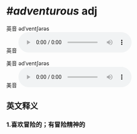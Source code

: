 # ***\#adventurous*** adj
英音 ədˈventʃərəs  
英音
<audio src="./media/adventurous1_AAC.aac" controls="controls"></audio>

美音 ədˈventʃərəs  
美音
<audio src="./media/adventurous2_AAC.aac" controls="controls"></audio>



  

英文释义
---
### 1.**喜欢冒险的；有冒险精神的**  


